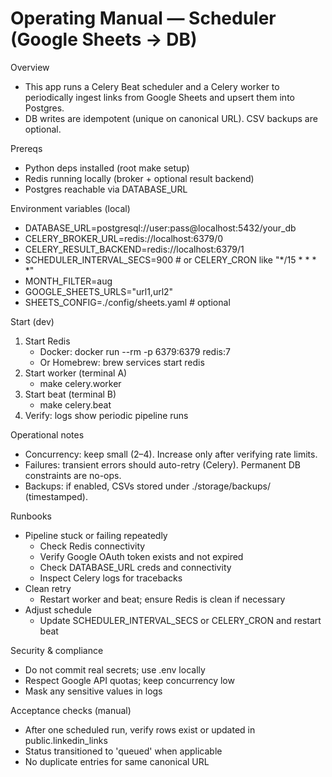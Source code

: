 # Operating Manual — Scheduler (Google Sheets → DB)

Overview
- This app runs a Celery Beat scheduler and a Celery worker to periodically ingest links from Google Sheets and upsert them into Postgres.
- DB writes are idempotent (unique on canonical URL). CSV backups are optional.

Prereqs
- Python deps installed (root make setup)
- Redis running locally (broker + optional result backend)
- Postgres reachable via DATABASE_URL

Environment variables (local)
- DATABASE_URL=postgresql://user:pass@localhost:5432/your_db
- CELERY_BROKER_URL=redis://localhost:6379/0
- CELERY_RESULT_BACKEND=redis://localhost:6379/1
- SCHEDULER_INTERVAL_SECS=900  # or CELERY_CRON like "*/15 * * * *"
- MONTH_FILTER=aug
- GOOGLE_SHEETS_URLS="url1,url2"
- SHEETS_CONFIG=./config/sheets.yaml  # optional

Start (dev)
1) Start Redis
   - Docker: docker run --rm -p 6379:6379 redis:7
   - Or Homebrew: brew services start redis
2) Start worker (terminal A)
   - make celery.worker
3) Start beat (terminal B)
   - make celery.beat
4) Verify: logs show periodic pipeline runs

Operational notes
- Concurrency: keep small (2–4). Increase only after verifying rate limits.
- Failures: transient errors should auto-retry (Celery). Permanent DB constraints are no-ops.
- Backups: if enabled, CSVs stored under ./storage/backups/ (timestamped).

Runbooks
- Pipeline stuck or failing repeatedly
  - Check Redis connectivity
  - Verify Google OAuth token exists and not expired
  - Check DATABASE_URL creds and connectivity
  - Inspect Celery logs for tracebacks
- Clean retry
  - Restart worker and beat; ensure Redis is clean if necessary
- Adjust schedule
  - Update SCHEDULER_INTERVAL_SECS or CELERY_CRON and restart beat

Security & compliance
- Do not commit real secrets; use .env locally
- Respect Google API quotas; keep concurrency low
- Mask any sensitive values in logs

Acceptance checks (manual)
- After one scheduled run, verify rows exist or updated in public.linkedin_links
- Status transitioned to 'queued' when applicable
- No duplicate entries for same canonical URL


